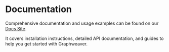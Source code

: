 # Documentation

Comprehensive documentation and usage examples can be found on our [Docs Site](https://docs.graphweaver.com).

It covers installation instructions, detailed API documentation, and guides to help you get started with Graphweaver.
